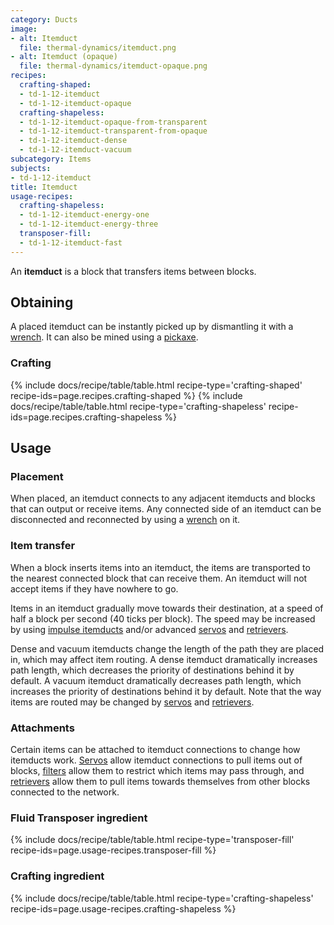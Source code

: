 ```yaml
---
category: Ducts
image:
- alt: Itemduct
  file: thermal-dynamics/itemduct.png
- alt: Itemduct (opaque)
  file: thermal-dynamics/itemduct-opaque.png
recipes:
  crafting-shaped:
  - td-1-12-itemduct
  - td-1-12-itemduct-opaque
  crafting-shapeless:
  - td-1-12-itemduct-opaque-from-transparent
  - td-1-12-itemduct-transparent-from-opaque
  - td-1-12-itemduct-dense
  - td-1-12-itemduct-vacuum
subcategory: Items
subjects:
- td-1-12-itemduct
title: Itemduct
usage-recipes:
  crafting-shapeless:
  - td-1-12-itemduct-energy-one
  - td-1-12-itemduct-energy-three
  transposer-fill:
  - td-1-12-itemduct-fast
---
```


An **itemduct** is a block that transfers items between blocks.


Obtaining
---------

A placed itemduct can be instantly picked up by dismantling it with a
[wrench](../../wrenches/). It can also be mined using a
[pickaxe](https://minecraft.gamepedia.com/Pickaxe).

### Crafting
{% include docs/recipe/table/table.html recipe-type='crafting-shaped' recipe-ids=page.recipes.crafting-shaped %}
{% include docs/recipe/table/table.html recipe-type='crafting-shapeless' recipe-ids=page.recipes.crafting-shapeless %}


Usage
-----

### Placement
When placed, an itemduct connects to any adjacent itemducts and blocks that can
output or receive items. Any connected side of an itemduct can be disconnected
and reconnected by using a [wrench](../../wrenches/) on it.

### Item transfer
When a block inserts items into an itemduct, the items are transported to the
nearest connected block that can receive them. An itemduct will not accept items
if they have nowhere to go.

Items in an itemduct gradually move towards their destination, at a speed of
half a block per second (40 ticks per block). The speed may be increased by
using [impulse itemducts](../impulse-itemduct/) and/or advanced
[servos](../servos/) and [retrievers](../retrievers/).

Dense and vacuum itemducts change the length of the path they are placed in,
which may affect item routing. A dense itemduct dramatically increases path
length, which decreases the priority of destinations behind it by default. A
vacuum itemduct dramatically decreases path length, which increases the priority
of destinations behind it by default. Note that the way items are routed may be
changed by [servos](../servos/) and [retrievers](../retrievers/).

### Attachments
Certain items can be attached to itemduct connections to change how itemducts
work. [Servos](../servos/) allow itemduct connections to pull items out of
blocks, [filters](../filters/) allow them to restrict which items may pass
through, and [retrievers](../retrievers/) allow them to pull items towards
themselves from other blocks connected to the network.

### Fluid Transposer ingredient
{% include docs/recipe/table/table.html recipe-type='transposer-fill' recipe-ids=page.usage-recipes.transposer-fill %}

### Crafting ingredient
{% include docs/recipe/table/table.html recipe-type='crafting-shapeless' recipe-ids=page.usage-recipes.crafting-shapeless %}
